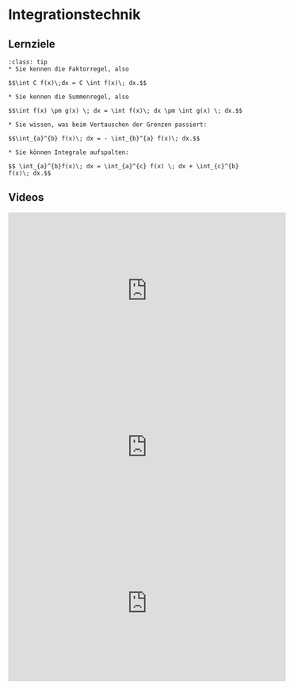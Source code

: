 # Integrationstechnik

## Lernziele

```{admonition} Lernziele 
:class: tip
* Sie kennen die Faktorregel, also 

$$\int C f(x)\;dx = C \int f(x)\; dx.$$

* Sie kennen die Summenregel, also 

$$\int f(x) \pm g(x) \; dx = \int f(x)\; dx \pm \int g(x) \; dx.$$

* Sie wissen, was beim Vertauschen der Grenzen passiert: 

$$\int_{a}^{b} f(x)\; dx = - \int_{b}^{a} f(x)\; dx.$$

* Sie können Integrale aufspalten:

$$ \int_{a}^{b}f(x)\; dx = \int_{a}^{c} f(x) \; dx + \int_{c}^{b} f(x)\; dx.$$
```

## Videos

<iframe width="560" height="315" src="https://www.youtube.com/embed/BKgcS2wgwu0" title="YouTube video player" frameborder="0" allow="accelerometer; autoplay; clipboard-write; encrypted-media; gyroscope; picture-in-picture; web-share" allowfullscreen></iframe>

<iframe width="560" height="315" src="https://www.youtube.com/embed/eMGWYY96Hno" title="YouTube video player" frameborder="0" allow="accelerometer; autoplay; clipboard-write; encrypted-media; gyroscope; picture-in-picture; web-share" allowfullscreen></iframe>

<iframe width="560" height="315" src="https://www.youtube.com/embed/rDde6dqrWLs" title="YouTube video player" frameborder="0" allow="accelerometer; autoplay; clipboard-write; encrypted-media; gyroscope; picture-in-picture; web-share" allowfullscreen></iframe>